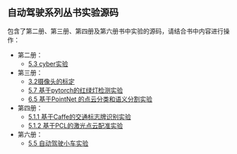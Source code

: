 
## 自动驾驶系列丛书实验源码
包含了第二册、第三册、第四册及第六册书中实验的源码，请结合书中内容进行操作：

* 第二册：
  - [5.3 cyber实验](第2册/5.3cyber实验)
* 第三册：
  - [3.2摄像头的标定](第3册/3.2摄像头的标定)
  - [5.7 基于pytorch的红绿灯检测实验](第3册/5.7基于pytorch的红绿灯检测实验)
  - [6.5 基于PointNet 的点云分类和语义分割实验](第3册/6.5基于PointNet的点云分类和语义分割实验)
* 第四册：
  - [5.1.1 基于Caffe的交通标志牌识别实验](第4册/5.1.1基于Caffe的交通标志牌识别实验)
  - [5.1.2 基于PCL的激光点云配准实验](./第4册/5.1.2基于PCL的激光点云配准实验)
* 第六册：
  - [5.5 自动驾驶小车实验](第6册/5.5自动驾驶小车实验)
